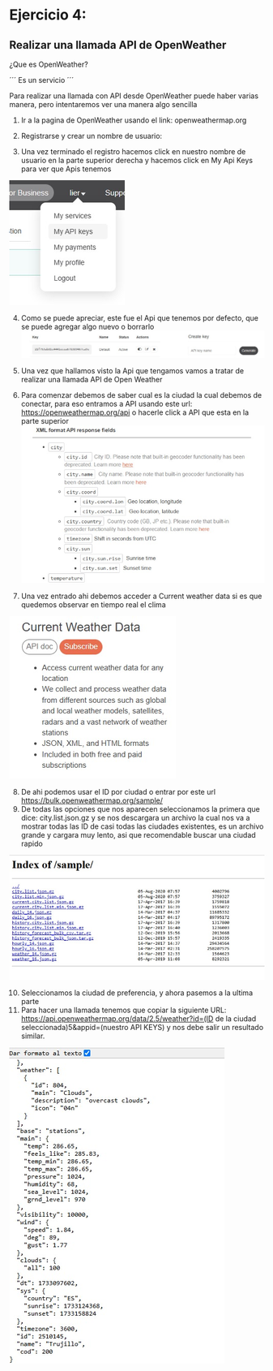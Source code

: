 # Ejercicio 4: 

## Realizar una llamada API de OpenWeather 
¿Que es OpenWeather?

´´´ 
Es un servicio
´´´

Para realizar una llamada con API desde OpenWeather puede haber varias manera, pero intentaremos ver una manera algo sencilla

1) Ir a la pagina de OpenWeather usando el link:
   openweathermap.org

   
2) Registrarse y crear un nombre de usuario:
   
3) Una vez terminado el registro hacemos click en nuestro nombre de usuario en la parte superior derecha y hacemos click en My Api Keys para ver que Apis tenemos

![](imagenes/User.jpg)

4) Como se puede apreciar, este fue el Api que tenemos por defecto, que se puede agregar algo nuevo o borrarlo
![](imagenes/API.jpg)
   
5) Una vez que hallamos visto la Api que tengamos vamos a tratar de realizar una llamada API de Open Weather
6) Para comenzar debemos de saber cual es la ciudad la cual debemos de conectar, para eso entramos a API usando este url: https://openweathermap.org/api o hacerle click a API que esta en la parte superior
![](imagenes/city1.jpg)

7) Una vez entrado ahi debemos acceder a Current weather data si es que quedemos observar en tiempo real el clima

![](imagenes/location.jpg)

8) De ahi podemos usar el ID por ciudad o entrar por este url https://bulk.openweathermap.org/sample/
9) De todas las opciones que nos aparecen seleccionamos la primera que dice:
 city.list.json.gz  y se nos descargara un archivo la cual nos va a mostrar todas las ID de casi todas las ciudades existentes, es un archivo grande y cargara muy lento, asi que recomendable buscar una ciudad rapido

![](imagenes/index.jpg)




10) Seleccionamos la ciudad de preferencia, y ahora pasemos a la ultima parte
11) Para hacer una llamada tenemos que copiar la siguiente URL: https://api.openweathermap.org/data/2.5/weather?id=(ID de la ciudad seleccionada)5&appid=(nuestro API KEYS) y nos debe salir un resultado similar.

![](imagenes/trujillo6.jpg)

